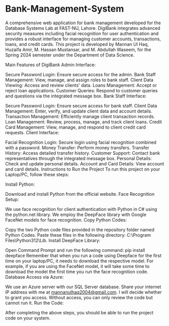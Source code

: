 # Bank-Management-System
A comprehensive web application for bank management developed for the Database Systems Lab at FAST-NU, Lahore. DigiBank integrates advanced security measures including facial recognition for user authentication and provides a robust interface for managing customer accounts, transactions, loans, and credit cards. This project is developed by Mannan Ul Haq, Huzaifa Amir, M. Hassan Mustansar, and M. Abdullah Waseem, for the Spring 2024 semester under the Department of Data Science.

Main Features of DigiBank
Admin Interface:

Secure Password Login: Ensure secure access for the admin.
Bank Staff Management: View, manage, and assign roles to bank staff.
Client Data Viewing: Access and review clients' data.
Loans Management: Accept or reject loan applications.
Customer Queries: Respond to customer queries and questions via the integrated message box.
Bank Staff Interface:

Secure Password Login: Ensure secure access for bank staff.
Client Data Management: Enter, verify, and update client data and account details.
Transaction Management: Efficiently manage client transaction records.
Loan Management: Review, process, manage, and track client loans.
Credit Card Management: View, manage, and respond to client credit card requests.
Client Interface:

Facial Recognition Login: Secure login using facial recognition combined with a password.
Money Transfer: Perform money transfers.
Transfer History: Access detailed transfer history.
Customer Support: Contact bank representatives through the integrated message box.
Personal Details: Check and update personal details.
Account and Card Details: View account and card details.
Instructions to Run the Project
To run this project on your Laptop/PC, follow these steps:

Install Python:

Download and install Python from the official website.
Face Recognition Setup:

We use face recognition for client authentication with Python in C# using the python.net library.
We employ the DeepFace library with Google FaceNet models for face recognition.
Copy Python Codes:

Copy the two Python code files provided in the repository folder named Python Codes.
Paste these files in the following directory: C:\Program Files\Python312\Lib.
Install DeepFace Library:

Open Command Prompt and run the following command:
pip install deepface
Remember that when you run a code using Deepface for the first time on your laptop/PC, it needs to download the respective model. For example, if you are using the FaceNet model, it will take some time to download the model the first time you run the face recognition code.
Database Access via Azure:

We use an Azure server with our SQL Server database.
Share your internet IP address with me at mannanulhaq2004@gmail.com.
I will decide whether to grant you access. Without access, you can only review the code but cannot run it.
Run the Code:

After completing the above steps, you should be able to run the project code on your system.
